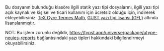 Bu dosyanın bulunduğu klasöre ilgili statik yazı tipi dosyalarını, ilgili yazı tipi açık kaynak ve kişisel ve ticari kullanım için ücretsiz olduğu için, indirerek ekleyebilirsiniz.
[TeX Gyre Termes Math](https://www.gust.org.pl/projects/e-foundry/tg-math), [GUST yazı tipi lisansı (GFL)](https://www.gust.org.pl/projects/e-foundry/licenses/GUST-FONT-LICENSE.txt/view) altında lisanslanmıştır.

NOT: Bu işlem zorunlu değildir, https://typst.app/universe/package/utype-neuies-reports bağlantısındaki yazı tipleri hakkındaki bilgilendirmeyi okuyabilirsiniz.

